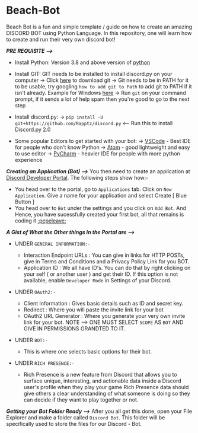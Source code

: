 # Beach-Bot

Beach Bot is a fun and simple template / guide on how to create an amazing DISCORD BOT using Python Language. In this repository, one will learn how to create and run their very own discord bot! 

***PRE REQUISITE -->***
- Install Python:
    Version 3.8 and above version of [python](https://www.python.org/downloads/release/python-380/)
    
- Install GIT:
    GIT needs to be installed to install discord.py on your computer
    -> Click [here](https://git-scm.com/downloads) to download git
    -> Git needs to be in PATH for it to be usable, try googling `how to add git to Path` to add git to PATH if it isn't already. Example for Windows [here]( https://stackoverflow.com/questions/26620312/git-installing-git-in-path-with-github-client-for-windows)
    -> Run `git` on your command prompt, if it sends a lot of help spam then you're good to go to the next step
   
- Install discord.py:
    -> `pip install -U git+https://github.com/Rapptz/discord.py` <-- Run this to install Discord.py 2.0

- Some popular Editors to get started with your bot:
    -> [VSCode](https://code.visualstudio.com/download) - Best IDE for people who don't know Python
    -> [Atom](https://atom.io/) - good lightweight and easy to use editor
    -> [PyCharm](https://www.jetbrains.com/pycharm/download/#section=windows) - heavier IDE for people with more python experience

***Creating an Application (Bot) -->***
You then need to create an application at [Discord Developer Portal](https://discord.com/developers/applications). The following steps show how:- 
- You head over to the portal, go to  `Applications` tab. Click on `New Application`. Give a name for your application and select Create [ Blue Button ]
- You head over to `Bot` under the settings and you click on `Add Bot`. 
And Hence, you have sucessfully created your first bot, all that remains is coding it [:pepeleave:](https://cdn.discordapp.com/emojis/886950503374815312.gif?v=1)

***A Gist of What the Other things in the Portal are -->***
  - UNDER `GENERAL INFORMATION:-`
    - Interaction Endpoint URLs : You can give in links for HTTP POSTs, give in Terms and Conditions and a Privacy Policy Link for you BOT.
    - Application ID : We all have ID's. You can do that by right clicking on your self ( or another user ) and get their ID. If this option is not available, enable `Developer Mode` in Settings of your Discord.

  - UNDER `OAuth2:-`
    - Client Information : Gives basic details such as ID and secret key.
    - Redirect : Where you will paste the invite link for your bot
    - OAuth2 URL Generator : Where you generate your very own invite link for your bot. NOTE --> ONE MUST SELECT `SCOPE` AS `BOT` AND GIVE IN PERMISSIONS GRANDTED TO IT.
  
  - UNDER `BOT:-`
    - This is where one selects basic options for their bot.
    
  - UNDER `RICH PRESENCE:-`
    - Rich Presence is a new feature from Discord that allows you to surface unique, interesting, and actionable data inside a Discord user's profile when they play your game Rich Presence data should give others a clear understanding of what someone is doing so they can decide if they want to play together or not.
    
***Getting your Bot Folder Ready -->***
After you all get this done, open your File Explorer and make a folder called `Discord Bot`. This folder will be specifically used to store the files for our Discord - Bot.
